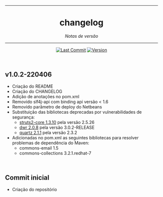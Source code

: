 <hr>
<h1 align="center">changelog</h1>
<p align=center><i align="center">Notas de versão</i></p>

<hr>

<div align="center">

<a href="">[![Last Commit](https://img.shields.io/github/last-commit/frtechdev/flem-legado-baprodutiva)](https://github.com/frtechdev/flem-legado-baprodutiva/) </a>
<a href="">![Version](https://img.shields.io/badge/version-1.0.2-005bff)</a>
<br>

</div>

<br>

## v1.0.2-220406

- Criação do README
- Criação do CHANGELOG
- Adição de anotações no pom.xml
- Removido slf4j-api com binding api versão < 1.6
- Removido parâmetro de deploy do Netbeans
- Substituição das bibliotecas deprecadas por vulnerabilidades de segurança:
  - [struts2-core 1.3.10](https://mvnrepository.com/artifact/org.apache.struts/struts-core/1.3.10) pela versão 2.5.26
  - [dwr 2.0.8](https://mvnrepository.com/artifact/org.directwebremoting/dwr/2.0.8) pela versão 3.0.2-RELEASE
  - [quartz 2.1.1](https://mvnrepository.com/artifact/org.quartz-scheduler/quartz/2.1.1) pela versão 2.3.2
- Adicionadas no pom.xml as seguintes bibliotecas para resolver problemas de dependência do Maven:
  - commons-email 1.5
  - commons-collections 3.2.1.redhat-7
<br>

## Commit inicial

- Criação do repositório
